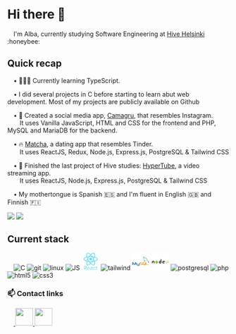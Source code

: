 <!--
### Hi there 👋

**acastanome/acastanome** is a ✨ _special_ ✨ repository because its `README.md` (this file) appears on your GitHub profile.

Here are some ideas to get you started:

- 🔭 I’m currently working on ...
- 🌱 I’m currently learning ...
- 👯 I’m looking to collaborate on ...
- 🤔 I’m looking for help with ...
- 💬 Ask me about ...
- 📫 How to reach me: ...
- 😄 Pronouns: ...
- ⚡ Fun fact: ...

<div align="center">
<img src="https://github.com/IanGaplichnik/IanGaplichnik/blob/main/hello_gif.gif" />
</div>
-->

<h1>Hi there 👋 </h1>

<p>&emsp;I'm Alba, currently studying Software Engineering at <a href="https://www.hive.fi/">Hive Helsinki</a> :honeybee:</p>

<h2>Quick recap</h2>

<!-- <p>&emsp;• 👩🏻‍💻 Learning more about web development through <a href="https://github.com/acastanome/FullStackOpen2022">Full Stack Open.</p> -->
  
<p>&emsp;• 👩🏻‍💻 Currently learning TypeScript.</p>
<!--
<p>&emsp;• 📖  Meanwhile completing the <a href="https://fullstackopen.com/en/">Full Stack Open</a> course. Follow my progress <a href="https://github.com/IanGaplichnik/HY_FSO">here!</a> </p>
-->
<p>&emsp;• I did several projects in C before starting to learn abut web development. Most of my projects are publicly available on Github</p>
<p>&emsp;• 📸 Created a social media app, <a href="https://github.com/acastanome/Hive_camagru">Camagru</a>, that resembles Instagram.<br>&emsp;&emsp;It uses Vanilla JavaScript, HTML and CSS for the frontend and PHP, MySQL and MariaDB for the backend.</p>
<p>&emsp;• 🔥 <a href="https://github.com/JuhoKangas/matcha">Matcha</a>, a dating app that resembles Tinder.<br>&emsp;&emsp;It uses ReactJS, Redux, Node.js, Express.js, PostgreSQL & Tailwind CSS</p>
<p>&emsp;• 🎥 Finished the last project of Hive studies: <a href="https://github.com/JuhoKangas/hypertube">HyperTube</a>, a video streaming app.<br>&emsp;&emsp;It uses ReactJS, Node.js, Express.js, PostgreSQL & Tailwind CSS</p>
<!--
<p>&emsp;• 📩 I am open for work</p>
-->
<p>&emsp;• My mothertongue is Spanish 🇪🇸 and I'm fluent in English 🇬🇧 and Finnish 🇫🇮
<div>
  <img src="https://github-readme-stats.vercel.app/api?username=acastanome&show_icons=true&theme=react" height="150px"/>           
  <img src="https://github-readme-stats.vercel.app/api/top-langs/?username=acastanome&show_icons=true&theme=react" height="150px"/>
</div>

<h2>Current stack</h2>
<div>
  &emsp;<img src="https://cdn.jsdelivr.net/gh/devicons/devicon/icons/c/c-original.svg" alt="C" height="40px" width="40px" />
  <img src="https://cdn.jsdelivr.net/gh/devicons/devicon/icons/git/git-plain-wordmark.svg" alt="git" height="40px" width="40px" />
  <img src="https://cdn.jsdelivr.net/gh/devicons/devicon/icons/linux/linux-original.svg" alt="linux" height="40px" width="40px" />
  
  <img src="https://cdn.jsdelivr.net/gh/devicons/devicon/icons/javascript/javascript-original.svg" alt="JS" height="40px" width="40px" />
  <img src="https://raw.githubusercontent.com/devicons/devicon/master/icons/react/react-original-wordmark.svg" alt="react" width="40" height="40"/>
  <img src="https://www.vectorlogo.zone/logos/tailwindcss/tailwindcss-icon.svg" alt="tailwind" width="40" height="40"/>
  
  <img src="https://raw.githubusercontent.com/devicons/devicon/master/icons/mysql/mysql-original-wordmark.svg" alt="mysql" width="40" height="40"/>
  <img src="https://raw.githubusercontent.com/devicons/devicon/master/icons/nodejs/nodejs-original-wordmark.svg" alt="nodejs" width="40" height="40"/>
  <img src="https://www.vectorlogo.zone/logos/postgresql/postgresql-ar21.svg" alt="postgresql" width="80" height="40"/>
  
  <img src="https://cdn.jsdelivr.net/npm/devicons@1.8.0/!SVG/php.svg" alt="php" height="40px" width="40px"/>
  <img src="https://cdn.jsdelivr.net/gh/devicons/devicon/icons/html5/html5-plain-wordmark.svg" alt="html5" height="40px" width="40px" />
  <img src="https://cdn.jsdelivr.net/gh/devicons/devicon/icons/css3/css3-plain-wordmark.svg" alt="css3" height="40px" width="40px" />
<!--   <img src="https://raw.githubusercontent.com/devicons/devicon/master/icons/typescript/typescript-original.svg" alt="typescript" width="40" height="40"/> -->
  <!--
  <img src="https://cdn.jsdelivr.net/gh/devicons/devicon/icons/react/react-original-wordmark.svg"  height="40px" width="40px"/>
  <img src="https://cdn.jsdelivr.net/gh/devicons/devicon/icons/vim/vim-original.svg" height="40px" width="40px" />
-->
  </div>
  

<h3>📫 Contact links</h3>
<div>
  &emsp;<a href="https://www.linkedin.com/in/alba-castano-b49791227">
    <img src="https://cdn.jsdelivr.net/gh/devicons/devicon/icons/linkedin/linkedin-original.svg" height ="40px" width="40px"/>
  </a>
  <a href="mailto:acastanome@gmail.com">
    <img height="40px" width="40px" src="https://user-images.githubusercontent.com/1412131/58957746-8d342500-87a1-11e9-9c34-4c757712bd27.png" />
  </a>
</div>
